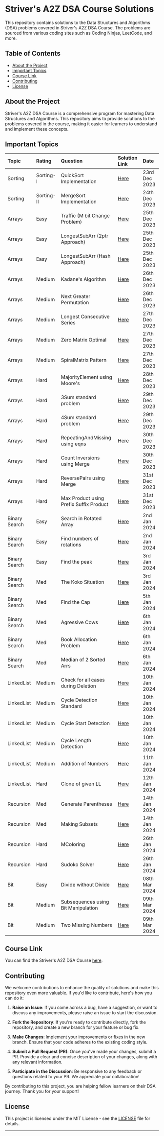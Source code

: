 # Striver's A2Z DSA Course Solutions

This repository contains solutions to the Data Structures and Algorithms (DSA) problems covered in Striver's A2Z DSA Course. The problems are sourced from various coding sites such as Coding Ninjas, LeetCode, and more.

## Table of Contents

-   [About the Project](#about-the-project)
-   [Important Topics](#important-topics)
-   [Course Link](#course-link)
-   [Contributing](#contributing)
-   [License](#license)

## About the Project

Striver's A2Z DSA Course is a comprehensive program for mastering Data Structures and Algorithms. This repository aims to provide solutions to the problems covered in the course, making it easier for learners to understand and implement these concepts.

## Important Topics

| Topic         | Rating     | Question                                | Solution Link                                                                | Date          |
| :------------ | :--------- | :-------------------------------------- | :--------------------------------------------------------------------------- | :------------ |
| Sorting       | Sorting-I  | QuickSort Implementation                | [Here](./2.%20Sorting/2.2.%20Sorting-II/4.%20QuickSort.py)                   | 23rd Dec 2023 |
| Sorting       | Sorting-II | MergeSort Implementation                | [Here](./2.%20Sorting/2.2.%20Sorting-II/1.%20MergeSort.py)                   | 24th Dec 2023 |
| Arrays        | Easy       | Traffic (M bit Change Problem)          | [Here](./3.%20Arrays/3.1.%20Easy/11.%20Traffic.py)                           | 25th Dec 2023 |
| Arrays        | Easy       | LongestSubArr (2ptr Approach)           | [Here](./3.%20Arrays/3.1.%20Easy/13.%20LongestSubArr.py)                     | 25th Dec 2023 |
| Arrays        | Easy       | LongestSubArr (Hash Approach)           | [Here](./3.%20Arrays/3.1.%20Easy/14.%20LongestSubArrNeg.py)                  | 25th Dec 2023 |
| Arrays        | Medium     | Kadane's Algorithm                      | [Here](./3.%20Arrays/3.2.%20Medium/4.%20Kadane.py)                           | 26th Dec 2023 |
| Arrays        | Medium     | Next Greater Permutation                | [Here](./3.%20Arrays/3.2.%20Medium/8.%20NextPermutation.py)                  | 26th Dec 2023 |
| Arrays        | Medium     | Longest Consecutive Series              | [Here](./3.%20Arrays/3.2.%20Medium/10.%20LongestConsecutiveLeet.py)          | 27th Dec 2023 |
| Arrays        | Medium     | Zero Matrix Optimal                     | [Here](./3.%20Arrays/3.2.%20Medium/13.%20MatrixSpiralLeet.py)                | 27th Dec 2023 |
| Arrays        | Medium     | SpiralMatrix Pattern                    | [Here](./3.%20Arrays/3.2.%20Medium/13.%20MatrixSpiralLeet.py)                | 27th Dec 2023 |
| Arrays        | Hard       | MajorityElement using Moore's           | [Here](./3.%20Arrays/3.3.%20Hard/2.%20MajorityElementLeet.py)                | 28th Dec 2023 |
| Arrays        | Hard       | 3Sum standard problem                   | [Here](./3.%20Arrays/3.3.%20Hard/3.%203SumLeet.py)                           | 29th Dec 2023 |
| Arrays        | Hard       | 4Sum standard problem                   | [Here](./3.%20Arrays/3.3.%20Hard/4.%204SumLeet.py)                           | 29th Dec 2023 |
| Arrays        | Hard       | RepeatingAndMissing using eqns          | [Here](./3.%20Arrays/3.3.%20Hard/10.%20RepeatingAndMissing.py)               | 30th Dec 2023 |
| Arrays        | Hard       | Count Inversions using Merge            | [Here](./3.%20Arrays/3.3.%20Hard/11.%20CountInversions.py)                   | 30th Dec 2023 |
| Arrays        | Hard       | ReversePairs using Merge                | [Here](./3.%20Arrays/3.3.%20Hard/10.%20RepeatingAndMissing.py)               | 31st Dec 2023 |
| Arrays        | Hard       | Max Product using Prefix Suffix Product | [Here](./3.%20Arrays/3.3.%20Hard/10.%20RepeatingAndMissing.py)               | 31st Dec 2023 |
| Binary Search | Easy       | Search in Rotated Array                 | [Here](./4.%20BinarySearch/4.1.%20BinarySearch1D/8.%20SearchRotated.py)      | 2nd Jan 2024  |
| Binary Search | Easy       | Find numbers of rotations               | [Here](./4.%20BinarySearch/4.1.%20BinarySearch1D/11.%20Rotations.py)         | 2nd Jan 2024  |
| Binary Search | Easy       | Find the peak                           | [Here](./4.%20BinarySearch/4.1.%20BinarySearch1D/13.%20Peak.py)              | 3rd Jan 2024  |
| Binary Search | Med        | The Koko Situation                      | [Here](./4.%20BinarySearch/4.2.%20BinarySearchAns/3.%20KokoLeet.py)          | 3rd Jan 2024  |
| Binary Search | Med        | Find the Cap                            | [Here](./4.%20BinarySearch/4.2.%20BinarySearchAns/6.%20ShipCapLeet.py)       | 5th Jan 2024  |
| Binary Search | Med        | Agressive Cows                          | [Here](./4.%20BinarySearch/4.2.%20BinarySearchAns/8.%20AggressiveCows.py)    | 6th Jan 2024  |
| Binary Search | Med        | Book Allocation Problem                 | [Here](./4.%20BinarySearch/4.2.%20BinarySearchAns/9.%20BookAllocation.py)    | 6th Jan 2024  |
| Binary Search | Med        | Median of 2 Sorted Arrs                 | [Here](./4.%20BinarySearch/4.2.%20BinarySearchAns/13.%20MedianSortedArrs.py) | 6th Jan 2024  |
| LinkedList    | Medium     | Check for all cases during Deletion     | [Here](./6.%20LinkedList/6.2.%20DLL/3.%20DeleteLastNode.py)                  | 10th Jan 2024 |
| LinkedList    | Medium     | Cycle Detection Standard                | [Here](./6.%20LinkedList/6.3.%20MediumLL/4.%20CycleDetection.py)             | 10th Jan 2024 |
| LinkedList    | Medium     | Cycle Start Detection                   | [Here](./6.%20LinkedList/6.3.%20MediumLL/5.%20StartOfCycle.py)               | 10th Jan 2024 |
| LinkedList    | Medium     | Cycle Length Detection                  | [Here](./6.%20LinkedList/6.3.%20MediumLL/6.%20LengthOfCycle.py)              | 10th Jan 2024 |
| LinkedList    | Medium     | Addition of Numbers                     | [Here](./6.%20LinkedList/6.3.%20MediumLL/15.%20AddNumbersLeet.py)            | 11th Jan 2024 |
| LinkedList    | Hard       | Clone of given LL                       | [Here](./6.%20LinkedList/6.5.%20HardLL/4.%20Clone.py)                        | 12th Jan 2024 |
| Recursion     | Med        | Generate Parentheses                    | [Here](./7.%20Recursion/7.2.%20Subsequences/2.%20GenerateParenthesesLeet.py) | 14th Jan 2024 |
| Recursion     | Med        | Making Subsets                          | [Here](./7.%20Recursion/7.2.%20Subsequences/3.%20SubsetsLeet.py)             | 14th Jan 2024 |
| Recursion     | Hard       | MColoring                               | [Here](./7.%20Recursion/7.3.%20Hard/6.%20MColoring.py)                       | 26th Jan 2024 |
| Recursion     | Hard       | Sudoko Solver                           | [Here](./7.%20Recursion/7.3.%20Hard/8.%20SudokuLeet.py)                      | 26th Jan 2024 |
| Bit           | Easy       | Divide without Divide                   | [Here](./8.%20BitManipulation/8.1.%20Basics/8.%20DivideTwoNumbers.py)        | 08th Mar 2024 |
| Bit           | Medium     | Subsequences using Bit Manipulation     | [Here](./8.%20BitManipulation/8.2.%20Interview/3.%20Subsequences.py)         | 09th Mar 2024 |
| Bit           | Medium     | Two Missing Numbers                     | [Here](./8.%20BitManipulation/8.2.%20Interview/5.%20MIssingBros.py)          | 09th Mar 2024 |

## Course Link

You can find the Striver's A2Z DSA Course [here](https://takeuforward.org/strivers-a2z-dsa-course/strivers-a2z-dsa-course-sheet-2/).

## Contributing

We welcome contributions to enhance the quality of solutions and make this repository even more valuable. If you'd like to contribute, here's how you can do it:

1. **Raise an Issue**: If you come across a bug, have a suggestion, or want to discuss any improvements, please raise an issue to start the discussion.

2. **Fork the Repository**: If you're ready to contribute directly, fork the repository, and create a new branch for your feature or bug fix.

3. **Make Changes**: Implement your improvements or fixes in the new branch. Ensure that your code adheres to the existing coding style.

4. **Submit a Pull Request (PR)**: Once you've made your changes, submit a PR. Provide a clear and concise description of your changes, along with any relevant information.

5. **Participate in the Discussion**: Be responsive to any feedback or questions related to your PR. We appreciate your collaboration!

By contributing to this project, you are helping fellow learners on their DSA journey. Thank you for your support!

## License

This project is licensed under the MIT License - see the [LICENSE](LICENSE) file for details.

---
